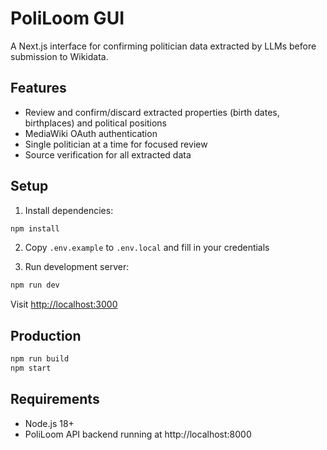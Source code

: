 # PoliLoom GUI

A Next.js interface for confirming politician data extracted by LLMs before submission to Wikidata.

## Features

- Review and confirm/discard extracted properties (birth dates, birthplaces) and political positions
- MediaWiki OAuth authentication
- Single politician at a time for focused review
- Source verification for all extracted data

## Setup

1. Install dependencies:
```bash
npm install
```

2. Copy `.env.example` to `.env.local` and fill in your credentials

3. Run development server:
```bash
npm run dev
```

Visit [http://localhost:3000](http://localhost:3000)

## Production

```bash
npm run build
npm start
```

## Requirements

- Node.js 18+
- PoliLoom API backend running at http://localhost:8000

